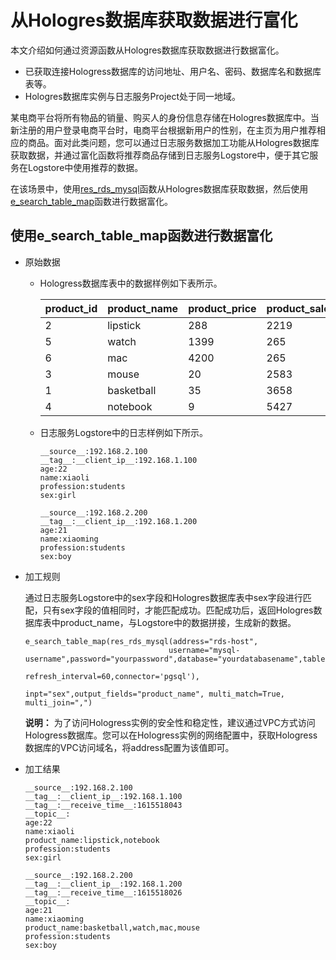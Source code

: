 # 从Hologres数据库获取数据进行富化

本文介绍如何通过资源函数从Hologres数据库获取数据进行数据富化。

-   已获取连接Hologress数据库的访问地址、用户名、密码、数据库名和数据库表等。
-   Hologres数据库实例与日志服务Project处于同一地域。

某电商平台将所有物品的销量、购买人的身份信息存储在Hologres数据库中。当新注册的用户登录电商平台时，电商平台根据新用户的性别，在主页为用户推荐相应的商品。面对此类问题，您可以通过日志服务数据加工功能从Hologres数据库获取数据，并通过富化函数将推荐商品存储到日志服务Logstore中，便于其它服务在Logstore中使用推荐的数据。

在该场景中，使用[res\_rds\_mysql](/intl.zh-CN/数据加工/数据加工语法/表达式函数/资源函数.md)函数从Hologres数据库获取数据，然后使用[e\_search\_table\_map](/intl.zh-CN/数据加工/数据加工语法/全局操作函数/映射富化函数.md)函数进行数据富化。

## 使用e\_search\_table\_map函数进行数据富化

-   原始数据
    -   Hologress数据库表中的数据样例如下表所示。

        |product\_id|product\_name|product\_price|product\_sales\_number|sex|
        |-----------|-------------|--------------|----------------------|---|
        |2|lipstick|288|2219|girl|
        |5|watch|1399|265|boy|
        |6|mac|4200|265|boy|
        |3|mouse|20|2583|boy|
        |1|basketball|35|3658|boy|
        |4|notebook|9|5427|girl|

    -   日志服务Logstore中的日志样例如下所示。

        ```
        __source__:192.168.2.100
        __tag__:__client_ip__:192.168.1.100
        age:22
        name:xiaoli
        profession:students
        sex:girl
        
        __source__:192.168.2.200
        __tag__:__client_ip__:192.168.1.200
        age:21
        name:xiaoming
        profession:students
        sex:boy
        ```

-   加工规则

    通过日志服务Logstore中的sex字段和Hologres数据库表中sex字段进行匹配，只有sex字段的值相同时，才能匹配成功。匹配成功后，返回Hologres数据库表中product\_name，与Logstore中的数据拼接，生成新的数据。

    ```
    e_search_table_map(res_rds_mysql(address="rds-host", 
                                    username="mysql-username",password="yourpassword",database="yourdatabasename",table="yourtablename",
                                    refresh_interval=60,connector='pgsql'),
                                    inpt="sex",output_fields="product_name", multi_match=True, multi_join=",")
    ```

    **说明：** 为了访问Hologress实例的安全性和稳定性，建议通过VPC方式访问Hologress数据库。您可以在Hologress实例的网络配置中，获取Hologress数据库的VPC访问域名，将address配置为该值即可。

-   加工结果

    ```
    __source__:192.168.2.100
    __tag__:__client_ip__:192.168.1.100
    __tag__:__receive_time__:1615518043
    __topic__:
    age:22
    name:xiaoli
    product_name:lipstick,notebook
    profession:students
    sex:girl
    
    __source__:192.168.2.200
    __tag__:__client_ip__:192.168.1.200
    __tag__:__receive_time__:1615518026
    __topic__:
    age:21
    name:xiaoming
    product_name:basketball,watch,mac,mouse
    profession:students
    sex:boy
    ```


